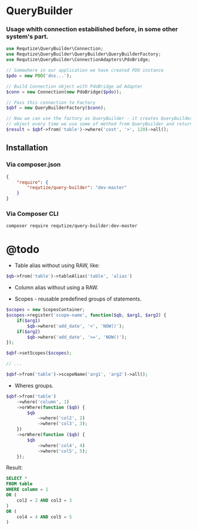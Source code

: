 # QueryBuilder

### Usage whith connection estabilished before, in some other system's part.
```php
use Requtize\QueryBuilder\Connection;
use Requtize\QueryBuilder\QueryBuilder\QueryBuilderFactory;
use Requtize\QueryBuilder\ConnectionAdapters\PdoBridge;

// Somewhere in our application we have created PDO instance
$pdo = new PDO('dns...');

// Build Connection object with PdoBridge ad Adapter
$conn = new Connection(new PdoBridge($pdo));

// Pass this connection to Factory
$qbf = new QueryBuilderFactory($conn);

// Now we can use the factory as QueryBuilder - it creates QueryBuilder
// object every time we use some of method from QueryBuilder and returns it.
$result = $qbf->from('table')->where('cost', '>', 120)->all();
```

## Installation

### Via composer.json

```json
{
    "require": {
        "requtize/query-builder": "dev-master"
    }
}
```

### Via Composer CLI

```cli
composer require requtize/query-builder:dev-master
```

# @todo

- Table alias without using RAW, like:
```php
$qb->from('table')->tableAlias('table', 'alias')
```
- Column alias without using a RAW.

- Scopes - reusable predefined groups of statements.
```php
$scopes = new ScopesContainer;
$scopes->register('scope-name', function($qb, $arg1, $arg2) {
    if($arg1)
        $qb->where('add_date', '<', 'NOW()');
    if($arg2)
        $qb->where('add_date', '>=', 'NOW()');
});

$qbf->setScopes($scopes);

// ...

$qbf->from('table')->scopeName('arg1', 'arg2')->all();
```

- Wheres groups.
```php
$qbf->from('table')
    ->where('column', 1)
    ->orWhere(function ($qb) {
        $qb
            ->where('col2', 2)
            ->where('col3', 3);
    })
    ->orWhere(function ($qb) {
        $qb
            ->where('col4', 4)
            ->where('col5', 5);
    });
```
Result:
```sql
SELECT *
FROM table
WHERE column = 1
OR (
    col2 = 2 AND col3 = 3
)
OR (
    col4 = 4 AND col5 = 5
)
```
